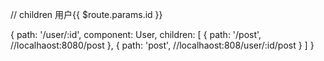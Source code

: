 // children
用户{{ $route.params.id }}

{
  path: '/user/:id',
  component: User,
  children: [
    {
      path: '/post', //localhaost:8080/post
    },
    {
      path: 'post', //localhaost:808/user/:id/post
    }
  ]
}